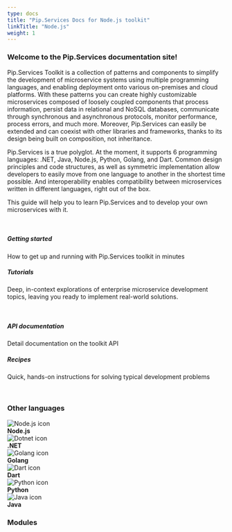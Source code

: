 ```yaml
---
type: docs
title: "Pip.Services Docs for Node.js toolkit"
linkTitle: "Node.js"
weight: 1
---
```


### Welcome to the Pip.Services documentation site!

Pip.Services Toolkit is a collection of patterns and components to simplify the development of microservice systems using multiple programming languages, and enabling deployment onto various on-premises and cloud platforms. With these patterns you can create highly customizable microservices composed of loosely coupled components that process information, persist data in relational and NoSQL databases, communicate through synchronous and asynchronous protocols, monitor performance, process errors, and much more. Moreover, Pip.Services can easily be extended and can coexist with other libraries and frameworks, thanks to its design being built on composition, not inheritance.

Pip.Services is a true polyglot. At the moment, it supports 6 programming languages: .NET, Java, Node.js, Python, Golang, and Dart. Common design principles and code structures, as well as symmetric implementation allow developers to easily move from one language to another in the shortest time possible. And interoperability enables compatibility between microservices written in different languages, right out of the box.

This guide will help you to learn Pip.Services and to develop your own microservices with it.

<br>

<div class="card-deck">
  <div class="card">
    <div class="card-body">
      <h5 class="card-title"><b>Getting started</b></h5>
      <p class="card-text">How to get up and running with Pip.Services toolkit in minutes</p>
      <a href="getting_started" class="stretched-link"></a>
    </div>
  </div>
  <div class="card">
    <div class="card-body">
      <h5 class="card-title"><b>Tutorials</b></h5>
      <p class="card-text">
        Deep, in-context explorations of enterprise microservice development topics, leaving you ready to implement real-world  solutions.
      </p>
      <a href="tutorials" class="stretched-link"></a>
    </div>
  </div>
</div>
<br>
<div class="card-deck">
  <div class="card">
    <div class="card-body">
      <h5 class="card-title"><b>API documentation</b></h5>
      <p class="card-text">Detail documentation on the toolkit API</p>
      <a href="commons" class="stretched-link"></a>
    </div>
  </div>
  <div class="card">
    <div class="card-body">
      <h5 class="card-title"><b>Recipes</b></h5>
      <p class="card-text">Quick, hands-on instructions for solving typical development problems</p>
      <a href="recipes" class="stretched-link"></a>
    </div>
  </div>
</div>

<br>

### Other languages
<div class="row">
  <div class="col-6 col-md-12 d-flex pb-md-4 justify-content-center">
    <div class="card-deck title-cards">
      <div class="card">
        <div class="card-body text-center">
          <img class="card-img-top" src="/images/icons/nodejs-icon.png" alt="Node.js icon">
          <a href="../node" class="stretched-link"></a>
        </div>
        <div class="card-footer text-center">
            <b>Node.js</b>
        </div>
      </div>
      <div class="card">
        <div class="card-body text-center">
          <img class="card-img-top" src="/images/icons/dotnet-icon.png" alt="Dotnet icon">
          <a href="../net" class="stretched-link"></a>
        </div>
        <div class="card-footer text-center">
            <b>.NET</b>
        </div>
      </div>
      <div class="card">
        <div class="card-body text-center">
          <img class="card-img-top" src="/images/icons/golang-icon.png" alt="Golang icon">
          <a href="../golang" class="stretched-link"></a>
        </div>
        <div class="card-footer text-center">
            <b>Golang</b>
        </div>
      </div>
    </div>
  </div>
  
  <div class="col-6 col-md-12 d-flex justify-content-center">
    <div class="card-deck title-cards">
      <div class="card">
        <div class="card-body text-center">
          <img class="card-img-top" src="/images/icons/dart-icon.png" alt="Dart icon">
          <a href="../dart" class="stretched-link"></a>
        </div>
        <div class="card-footer text-center">
            <b>Dart</b>
        </div>
      </div>
      <div class="card">
        <div class="card-body text-center">
          <img class="card-img-top" src="/images/icons/python-icon.png" alt="Python icon">
          <a href="../python" class="stretched-link"></a>
        </div>
        <div class="card-footer text-center">
            <b>Python</b>
        </div>
      </div>
      <div class="card">
        <div class="card-body text-center">
          <img class="card-img-top" src="/images/icons/java-icon.png" alt="Java icon">
          <a href="../java" class="stretched-link"></a>
        </div>
        <div class="card-footer text-center">
            <b>Java</b>
        </div>
      </div>
    </div>
  </div>
</div>




### Modules